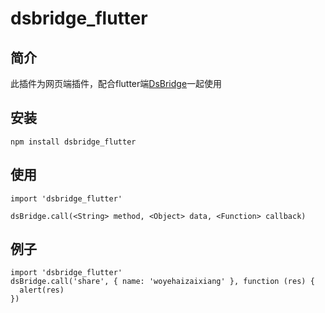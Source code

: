 # dsbridge_flutter

## 简介
此插件为网页端插件，配合flutter端[DsBridge](https://github.com/woyehaizaixiang/DsBridge)一起使用

## 安装
```
npm install dsbridge_flutter
```

## 使用
```
import 'dsbridge_flutter'

dsBridge.call(<String> method, <Object> data, <Function> callback)
```

## 例子
```
import 'dsbridge_flutter'
dsBridge.call('share', { name: 'woyehaizaixiang' }, function (res) {
  alert(res)
})
```
